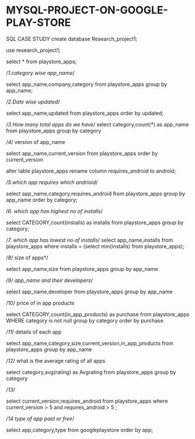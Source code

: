 # MYSQL-PROJECT-ON-GOOGLE-PLAY-STORE
SQL CASE STUDY
create database Research_project1;

use research_project1;

select * from playstore_apps;

/*1.category wise app_name*/

select app_name,company,category
from playstore_apps
group by app_name;
	
/*2.Date wise updated*/

select app_name,updated 
from playstore_apps
order by updated;



/*3 How many total apps do we have*/
select category,count(*) as app_name
from playstore_apps
group by category

/*4*/ version of app_name

select app_name,current_version
from playstore_apps
order by current_version

alter table playstore_apps
rename column requires_android to android;



/*5.which app requires which andrioid*/

select app_name,category,requires_android
from playstore_apps
group by app_name
order by category;

/*6. which app has highest no of installs*/

select CATEGORY,count(installs) as installs
from playstore_apps
group by category;



/*7. which app has lowest no of installs*/
select app_name,installs
from playstore_apps
where installs = (select min(installs)
from playstore_apps);

/*8*/ size of apps*/

select app_name,size
from playstore_apps
group by app_name

/*9/ app_name and their developers*/

select app_name,developer
from playstore_apps
group by app_name


/10/ price of in app products

select CATEGORY,count(in_app_products) as purchase
from playstore_apps
WHERE category is  not null
group by category
order by purchase

/*11*/ details of each app

select app_name,category,size,current_version,in_app_products
from playstore_apps
group by app_name

/*12*/ what is the average rating of all apps

select category,avg(rating) as Avgrating
from playstore_apps
group by category


/*13*/ 

select current_version,requires_android
from playstore_apps
where current_version > 5 and requires_android > 5 ;


/*14  type of app paid or free*/

select app,category,type 
from googleplaystore
order by app;


